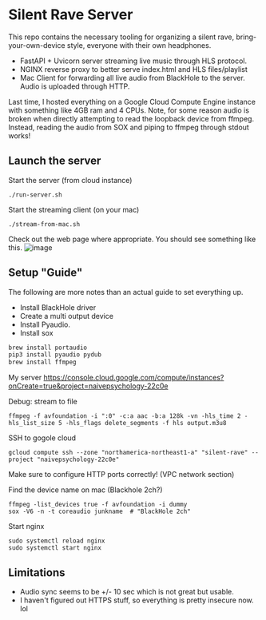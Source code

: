 # Silent Rave Server

This repo contains the necessary tooling for organizing a silent rave, bring-your-own-device style, everyone with their own headphones.
- FastAPI + Uvicorn server streaming live music through HLS protocol.
- NGINX reverse proxy to better serve index.html and HLS files/playlist
- Mac Client for forwarding all live audio from BlackHole to the server. Audio is uploaded through HTTP.

Last time, I hosted everything on a Google Cloud Compute Engine instance with something like 4GB ram and 4 CPUs.
Note, for some reason audio is broken when directly attempting to read the loopback device from ffmpeg. Instead, reading the audio from SOX and piping to ffmpeg through stdout works!

## Launch the server

Start the server (from cloud instance)
```
./run-server.sh
```

Start the streaming client (on your mac)
```
./stream-from-mac.sh
```

Check out the web page where appropriate. You should see something like this.
![image](https://github.com/gabrielhuang/silent-rave-server/assets/7798468/959a1c7e-cc32-4efa-9f4b-5693d2672bf8)

## Setup "Guide"

The following are more notes than an actual guide to set everything up.

- Install BlackHole driver
- Create a multi output device
- Install Pyaudio.
- Install sox


```bash
brew install portaudio
pip3 install pyaudio pydub
brew install ffmpeg
```

My server
https://console.cloud.google.com/compute/instances?onCreate=true&project=naivepsychology-22c0e 


Debug: stream to file
```
ffmpeg -f avfoundation -i ":0" -c:a aac -b:a 128k -vn -hls_time 2 -hls_list_size 5 -hls_flags delete_segments -f hls output.m3u8
```

SSH to gogole cloud
```
gcloud compute ssh --zone "northamerica-northeast1-a" "silent-rave" --project "naivepsychology-22c0e"
```

Make sure to configure HTTP ports correctly! (VPC network section)

Find the device name on mac (Blackhole 2ch?)
```
ffmpeg -list_devices true -f avfoundation -i dummy
sox -V6 -n -t coreaudio junkname  # "BlackHole 2ch"
```

Start nginx
```
sudo systemctl reload nginx
sudo systemctl start nginx
```


## Limitations
- Audio sync seems to be +/- 10 sec which is not great but usable.
- I haven't figured out HTTPS stuff, so everything is pretty insecure now. lol
